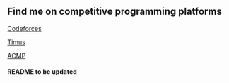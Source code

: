## Find me on competitive programming platforms

[Codeforces](https://codeforces.com/profile/Adilet_)

[Timus](http://acm.timus.ru/author.aspx?id=242235)

[ACMP](http://acmp.ru/?main=user&id=210237)

#### README to be updated

